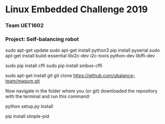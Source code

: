 # Linux Embedded Challenge 2019
### Team UET1602
### Project: Self-balancing robot

sudo apt-get update
sudo apt-get install python3
pip install pyserial
sudo apt-get install build-essential libi2c-dev i2c-tools python-dev libffi-dev

sudo pip install cffi
sudo pip install smbus-cffi

sudo apt-get install git
git clone https://github.com/ubalance-team/magum.git 

Now navigate in the folder where you (or git) downloaded the repository with the terminal and run this command:

python setup.py install


pip install simple-pid
